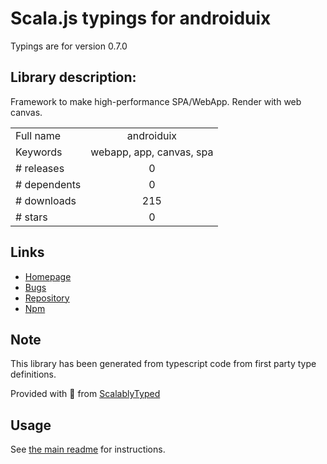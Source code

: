
# Scala.js typings for androiduix

Typings are for version 0.7.0

## Library description:
Framework to make high-performance SPA/WebApp. Render with web canvas.

|                    |                 |
| ------------------ | :-------------: |
| Full name          | androiduix |
| Keywords           | webapp, app, canvas, spa |
| # releases         | 0 |
| # dependents       | 0 |
| # downloads        | 215 |
| # stars            | 0 |

## Links
- [Homepage](https://github.com/linfaxin/AndroidUIX#readme)
- [Bugs](https://github.com/linfaxin/AndroidUIX/issues)
- [Repository](https://github.com/linfaxin/AndroidUIX)
- [Npm](https://www.npmjs.com/package/androiduix)
    


## Note
This library has been generated from typescript code from first party type definitions.

Provided with :purple_heart: from [ScalablyTyped](https://github.com/oyvindberg/ScalablyTyped)

## Usage
See [the main readme](../../readme.md) for instructions.


